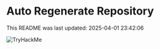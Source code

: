 # Auto Regenerate Repository

This README was last updated: 2025-04-01 23:42:06

 ![TryHackMe](https://tryhackme.com/badge/533634)